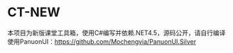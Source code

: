 # CT-NEW
本项目为新版课堂工具箱，使用C#编写并依赖.NET4.5，源码公开，请自行编译
使用PanuonUI：https://github.com/Mochengvia/PanuonUI.Silver
